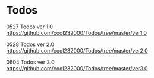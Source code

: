 # Todos

0527 Todos ver 1.0  
https://github.com/cool232000/Todos/tree/master/ver1.0

0528 Todos ver 2.0  
https://github.com/cool232000/Todos/tree/master/ver2.0

0604 Todos ver 3.0  
https://github.com/cool232000/Todos/tree/master/ver3.0